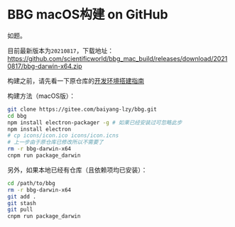 # BBG macOS构建 on GitHub

如题。

目前最新版本为`20210817`，下载地址：<https://github.com/scientificworld/bbg_mac_build/releases/download/20210817/bbg-darwin-x64.zip>

构建之前，请先看一下原仓库的[开发环境搭建指南](https://gitee.com/baiyang-lzy/bbg/blob/master/Docs/Developer_Guide.md)

构建方法（macOS版）：

```bash
git clone https://gitee.com/baiyang-lzy/bbg.git
cd bbg
npm install electron-packager -g # 如果已经安装过可忽略此步
npm install electron
# cp icons/icon.ico icons/icon.icns
# 上一步由于原仓库已修改所以不需要了
rm -r bbg-darwin-x64
cnpm run package_darwin 
```

另外，如果本地已经有仓库（且依赖项均已安装）：

```bash
cd /path/to/bbg
rm -r bbg-darwin-x64
git add .
git stash
git pull
cnpm run package_darwin
```
